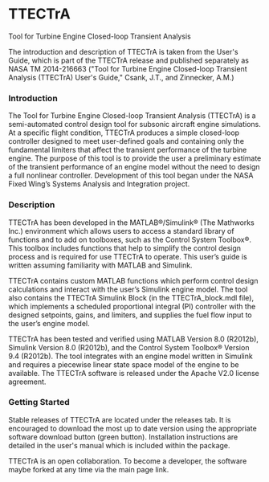 TTECTrA
=======
Tool for Turbine Engine Closed-loop Transient Analysis

The introduction and description of TTECTrA is taken from the User's Guide, which is part of the TTECTrA release and published separately as NASA TM 2014-216663  ("Tool for Turbine Engine Closed-loop Transient Analysis (TTECTrA) User's Guide," Csank, J.T., and Zinnecker, A.M.)

### Introduction
The Tool for Turbine Engine Closed-loop Transient Analysis (TTECTrA) is a semi-automated control design tool for subsonic aircraft engine simulations. At a specific flight condition, TTECTrA produces a simple closed-loop controller designed to meet user-defined goals and containing only the fundamental limiters that affect the transient performance of the turbine engine. The purpose of this tool is to provide the user a preliminary estimate of the transient performance of an engine model without the need to design a full nonlinear controller. Development of this tool began under the NASA Fixed Wing’s Systems Analysis and Integration project.

### Description
TTECTrA has been developed in the MATLAB®/Simulink® (The Mathworks Inc.) environment which allows users to access a standard library of functions and to add on toolboxes, such as the Control System Toolbox®. This toolbox includes functions that help to simplify the control design process and is required for use TTECTrA to operate. This user’s guide is written assuming familiarity with MATLAB and Simulink.

TTECTrA contains custom MATLAB functions which perform control design calculations and interact with the user’s Simulink engine model. The tool also contains the TTECTrA Simulink Block (in the TTECTrA_block.mdl file), which implements a scheduled proportional integral (PI) controller with the designed setpoints, gains, and limiters, and supplies the fuel flow input to the user’s engine model.

TTECTrA has been tested and verified using MATLAB Version 8.0 (R2012b), Simulink Version 8.0 (R2012b), and the Control System Toolbox® Version 9.4 (R2012b). The tool integrates with an engine model written in Simulink and requires a piecewise linear state space model of the engine to be available. The TTECTrA software is released under the Apache V2.0 license agreement.

### Getting Started
Stable releases of TTECTrA are located under the releases tab. It is encouraged to download the most up to date version using the appropriate software download button (green button). Installation instructions are detailed in the user's manual which is included within the package.

TTECTrA is an open collaboration. To become a developer, the software maybe forked at any time via the main page link.
